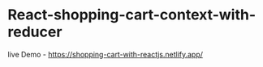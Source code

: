 # React-shopping-cart-context-with-reducer
 live Demo - https://shopping-cart-with-reactjs.netlify.app/
